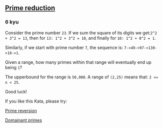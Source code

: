 <h2><a href=https://www.codewars.com/kata/59aa6567485a4d03ff0000ca/train/javascript/68c91ecb4bca4eb185f517a3 target="_blank">Prime reduction</a></h2><h3>6 kyu</h3><p>Consider the prime number <code>23</code>. If we sum the square of its digits we get:<code>2^2 + 3^2 = 13</code>, then for <code>13: 1^2 + 3^2 = 10</code>, and finally for <code>10: 1^2 + 0^2 = 1</code>. </p><p>Similarly, if we start with prime number <code>7</code>, the sequence is: <code>7-&gt;49-&gt;97-&gt;130-&gt;10-&gt;1</code>.</p><p>Given a range, how many primes within that range will eventually end up being <code>1</code>? </p><p>The upperbound for the range is <code>50,000</code>. A range of <code>(2,25)</code> means that: <code>2 &lt;= n &lt; 25</code>. </p><p>Good luck!</p><p>If you like this Kata, please try:</p><p><a href="https://www.codewars.com/kata/59b46276afcda204ed000094" data-turbolinks="false" target="_blank">Prime reversion</a></p><p><a href="https://www.codewars.com/kata/59ce11ea9f0cbc8a390000ed" data-turbolinks="false" target="_blank">Domainant primes</a></p>